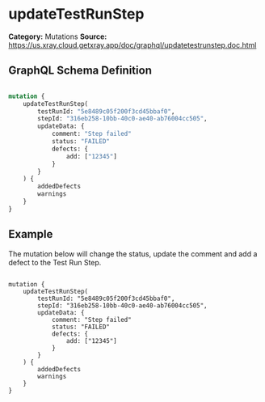 # updateTestRunStep

**Category:** Mutations
**Source:** https://us.xray.cloud.getxray.app/doc/graphql/updatetestrunstep.doc.html

## GraphQL Schema Definition

```graphql

mutation {
    updateTestRunStep(
        testRunId: "5e8489c05f200f3cd45bbaf0",
        stepId: "316eb258-10bb-40c0-ae40-ab76004cc505",
        updateData: {
            comment: "Step failed"
            status: "FAILED"
            defects: {
                add: ["12345"]
            }
        }
    ) {
        addedDefects
        warnings
    }
}

```

## Example

The mutation below will change the status, update the comment and add a defect to the Test Run Step.

```

mutation {
    updateTestRunStep(
        testRunId: "5e8489c05f200f3cd45bbaf0",
        stepId: "316eb258-10bb-40c0-ae40-ab76004cc505",
        updateData: {
            comment: "Step failed"
            status: "FAILED"
            defects: {
                add: ["12345"]
            }
        }
    ) {
        addedDefects
        warnings
    }
}

```
